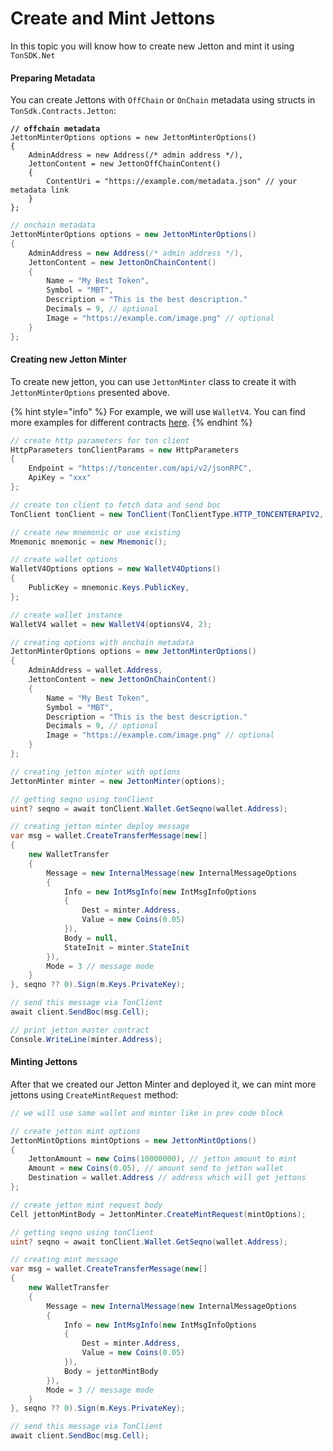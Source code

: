 # Create and Mint Jettons

In this topic you will know how to create new Jetton and mint it using `TonSDK.Net`

#### Preparing Metadata

You can create Jettons with `OffChain` or `OnChain` metadata using structs in `TonSdk.Contracts.Jetton`:

<pre class="language-csharp"><code class="lang-csharp"><strong>// offchain metadata 
</strong>JettonMinterOptions options = new JettonMinterOptions()
{
    AdminAddress = new Address(/* admin address */),
    JettonContent = new JettonOffChainContent()
    {
        ContentUri = "https://example.com/metadata.json" // your metadata link
    }
};
</code></pre>

```csharp
// onchain metadata 
JettonMinterOptions options = new JettonMinterOptions()
{
    AdminAddress = new Address(/* admin address */),
    JettonContent = new JettonOnChainContent()
    {
        Name = "My Best Token",
        Symbol = "MBT",
        Description = "This is the best description."
        Decimals = 9, // optional
        Image = "https://example.com/image.png" // optional
    }
};
```

#### Creating new Jetton Minter

To create new jetton, you can use `JettonMinter` class to create it with `JettonMinterOptions` presented above.

{% hint style="info" %}
For example, we will use `WalletV4`. You can find more examples for different contracts [here](../contracts/wallet/).
{% endhint %}

```csharp
// create http parameters for ton client 
HttpParameters tonClientParams = new HttpParameters 
{
    Endpoint = "https://toncenter.com/api/v2/jsonRPC",
    ApiKey = "xxx" 
};

// create ton client to fetch data and send boc
TonClient tonClient = new TonClient(TonClientType.HTTP_TONCENTERAPIV2, tonClientParams);

// create new mnemonic or use existing
Mnemonic mnemonic = new Mnemonic();

// create wallet options
WalletV4Options options = new WalletV4Options()
{
    PublicKey = mnemonic.Keys.PublicKey,
};

// create wallet instance
WalletV4 wallet = new WalletV4(optionsV4, 2); 

// creating options with onchain metadata 
JettonMinterOptions options = new JettonMinterOptions()
{
    AdminAddress = wallet.Address,
    JettonContent = new JettonOnChainContent()
    {
        Name = "My Best Token",
        Symbol = "MBT",
        Description = "This is the best description."
        Decimals = 9, // optional
        Image = "https://example.com/image.png" // optional
    }
};

// creating jetton minter with options
JettonMinter minter = new JettonMinter(options);

// getting seqno using tonClient
uint? seqno = await tonClient.Wallet.GetSeqno(wallet.Address);

// creating jetton minter deploy message
var msg = wallet.CreateTransferMessage(new[]
{
    new WalletTransfer
    {
        Message = new InternalMessage(new InternalMessageOptions
        {
            Info = new IntMsgInfo(new IntMsgInfoOptions
            {
                Dest = minter.Address,
                Value = new Coins(0.05)
            }),
            Body = null,
            StateInit = minter.StateInit
        }),
        Mode = 3 // message mode
    }
}, seqno ?? 0).Sign(m.Keys.PrivateKey);

// send this message via TonClient
await client.SendBoc(msg.Cell);

// print jetton master contract
Console.WriteLine(minter.Address);
```

#### Minting Jettons

After that we created our Jetton Minter and deployed it, we can mint more jettons using `CreateMintRequest` method:

```csharp
// we will use same wallet and minter like in prev code block

// create jetton mint options
JettonMintOptions mintOptions = new JettonMintOptions()
{
    JettonAmount = new Coins(10000000), // jetton amount to mint
    Amount = new Coins(0.05), // amount send to jetton wallet
    Destination = wallet.Address // address which will get jettons
};

// create jetton mint request body
Cell jettonMintBody = JettonMinter.CreateMintRequest(mintOptions);

// getting seqno using tonClient
uint? seqno = await tonClient.Wallet.GetSeqno(wallet.Address);

// creating mint message
var msg = wallet.CreateTransferMessage(new[]
{
    new WalletTransfer
    {
        Message = new InternalMessage(new InternalMessageOptions
        {
            Info = new IntMsgInfo(new IntMsgInfoOptions
            {
                Dest = minter.Address,
                Value = new Coins(0.05)
            }),
            Body = jettonMintBody
        }),
        Mode = 3 // message mode
    }
}, seqno ?? 0).Sign(m.Keys.PrivateKey);

// send this message via TonClient
await client.SendBoc(msg.Cell);
```
